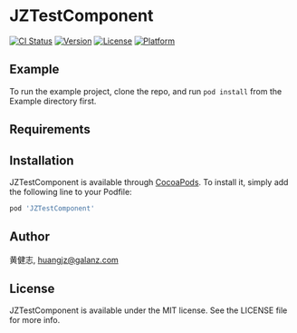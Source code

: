 # JZTestComponent

[![CI Status](https://img.shields.io/travis/黄健志/JZTestComponent.svg?style=flat)](https://travis-ci.org/黄健志/JZTestComponent)
[![Version](https://img.shields.io/cocoapods/v/JZTestComponent.svg?style=flat)](https://cocoapods.org/pods/JZTestComponent)
[![License](https://img.shields.io/cocoapods/l/JZTestComponent.svg?style=flat)](https://cocoapods.org/pods/JZTestComponent)
[![Platform](https://img.shields.io/cocoapods/p/JZTestComponent.svg?style=flat)](https://cocoapods.org/pods/JZTestComponent)

## Example

To run the example project, clone the repo, and run `pod install` from the Example directory first.

## Requirements

## Installation

JZTestComponent is available through [CocoaPods](https://cocoapods.org). To install
it, simply add the following line to your Podfile:

```ruby
pod 'JZTestComponent'
```

## Author

黄健志, huangjz@galanz.com

## License

JZTestComponent is available under the MIT license. See the LICENSE file for more info.
